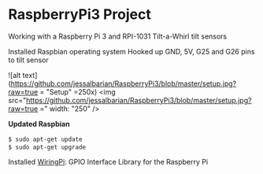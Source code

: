 # RaspberryPi3 Project
Working with a Raspberry Pi 3 and RPI-1031 Tilt-a-Whirl tilt sensors


Installed Raspbian operating system
Hooked up GND, 5V, G25 and G26 pins to tilt sensor


![alt text](https://github.com/jessalbarian/RaspberryPi3/blob/master/setup.jpg?raw=true = "Setup" =250x)
<img src="https://github.com/jessalbarian/RaspberryPi3/blob/master/setup.jpg?raw=true =" width: "250" />


**Updated Raspbian**
```
$ sudo apt-get update
$ sudo apt-get upgrade
```

Installed [WiringPi](http://wiringpi.com/): GPIO Interface Library for the Raspberry Pi
```

```
